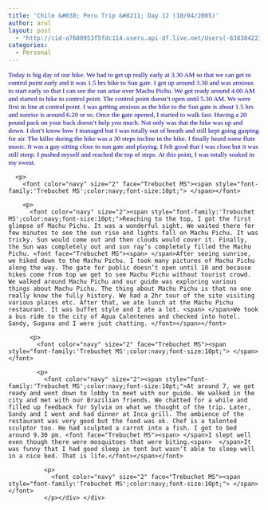 ```yaml
---
title: 'Chile &#038; Peru Trip &#8211; Day 12 (10/04/2005)'
author: arul
layout: post
  - "http://cid-a7680953f5fdc114.users.api-df.live.net/Users(-6383842215583694572)/Blogs('A7680953F5FDC114!113')/Entries('A7680953F5FDC114!474')?authkey=NzXxYOsM*PI%24"
categories:
  - Personal
---
```

<div id="msgcns!A7680953F5FDC114!474" class="bvMsg">
  <div>
    <p>
      <font color="navy" size="2" face="Trebuchet MS"><span style="font-family:'Trebuchet MS';color:navy;font-size:10pt;">Today is big day of our hike. We had to get up really early at 3.30 AM so that we can get to control point early and it was 1.5 hrs hike to Sun gate. I got up around 3.30 and was anxious to start early so that I can see the sun arise over Machu Pichu. We got ready around 4.00 AM and started to hike to control point. The control point doesn’t open until 5.30 AM. We were first in line at control point. I was getting anxious as the hike to the Sun gate is about 1.5 hrs and sunrise is around 6.20 or so. Once the gate opened, I started to walk fast. Having a 20 pound pack on your back doesn’t help you much. Not only was that the hike was up and down. I don’t know how I managed but I was totally out of breath and still kept going gasping for air. The killer during the hike was a 30 steps incline in the hike. I finally heard some flute music. It was a guy sitting close to sun gate and playing. I felt good that I was close but it was still steep. I pushed myself and reached the top of steps. At this point, I was totally soaked in my sweat. </span></font> 
      
      <p>
        <font color="navy" size="2" face="Trebuchet MS"><span style="font-family:'Trebuchet MS';color:navy;font-size:10pt;"> </span></font> 
        
        <p>
          <font color="navy" size="2"><span style="font-family:'Trebuchet MS';color:navy;font-size:10pt;">Reaching to the top, I got the first glimpse of Machu Pichu. It was a wonderful sight. We waited there for few minutes to see the sun rise and lights fall on Machu Pichu. It was tricky. Sun would come out and then clouds would cover it. Finally, the Sun was completely out and sun ray’s completely filled the Machu Pichu. <font face="Trebuchet MS"><span> </span>After seeing sunrise, we hiked down to the Machu Pichu. I took many pictures of Machu Pichu along the way. The gate for public doesn’t open until 10 and because hikes come from top we get to see Machu Pichu without tourist crowd. We walked around Machu Pichu and our guide was exploring various things about Machu Pichu. The thing about Machu Pichu is that no one really know the fully history. We had a 2hr tour of the site visiting various places etc. After that, we ate lunch at the Machu Pichu restaurant. It was buffet style and I ate a lot. <span> </span>We took a bus ride to the city of Agua Calentenes and checked into hotel. Sandy, Suguna and I were just chatting. </font></span></font> 
          
          <p>
            <font color="navy" size="2" face="Trebuchet MS"><span style="font-family:'Trebuchet MS';color:navy;font-size:10pt;"> </span></font> 
            
            <p>
              <font color="navy" size="2"><span style="font-family:'Trebuchet MS';color:navy;font-size:10pt;">At around 7, we got ready and went down to lobby to meet with our guide. We walked in the city and met with our Brazilian friends. We chatted for a while and filled up feedback for Sylvia on what we thought of the trip. Later, Sandy and I went and had dinner at Inca grill. The ambience of the restaurant was very good but the food was ok. Chef is a talented sculptor too. He had sculpted a carrot into a fish. I got to bed around 9.30 pm. <font face="Trebuchet MS"><span> </span>I slept well even though there were mosquitoes that were biting.<span>  </span>It was funny that I had good sleep in tent but wasn’t able to sleep well in a nice bed. That is life.</font></span></font> 
              
              <p>
                <font color="navy" size="2" face="Trebuchet MS"><span style="font-family:'Trebuchet MS';color:navy;font-size:10pt;"> </span></font>
              </p></div> </div>
